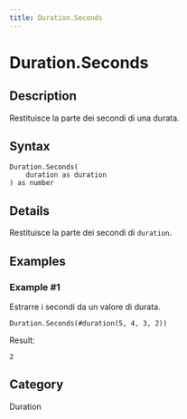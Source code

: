 ```yaml
---
title: Duration.Seconds
---
```


# Duration.Seconds


## Description

Restituisce la parte dei secondi di una durata.


## Syntax

```powerquery
Duration.Seconds(
    duration as duration
) as number
```


## Details

Restituisce la parte dei secondi di <code>duration</code>.


## Examples

### Example #1 
Estrarre i secondi da un valore di durata.
```powerquery
Duration.Seconds(#duration(5, 4, 3, 2))
```

Result: 
```powerquery
2
```




## Category
Duration
